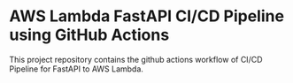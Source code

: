 # AWS Lambda FastAPI CI/CD Pipeline using GitHub Actions
This project repository contains the github actions workflow of CI/CD Pipeline for FastAPI to AWS Lambda.
